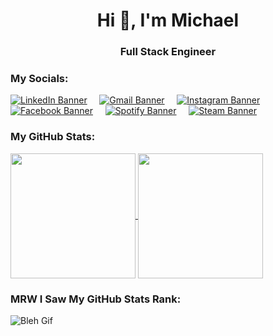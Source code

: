 <h1 align="center">Hi 👋, I'm Michael</h1>
<h3 align="center">Full Stack Engineer</h3>

### My Socials:
[![LinkedIn Banner](https://img.shields.io/badge/LinkedIn-0077B5?style=for-the-badge&logo=linkedin&logoColor=white)](https://www.linkedin.com/in/michael-lu-han-xien/)
&nbsp;
&nbsp;
[![Gmail Banner](https://img.shields.io/badge/Gmail-D14836?style=for-the-badge&logo=gmail&logoColor=white)](mailto:michaellu5565@gmail.com)
&nbsp;
&nbsp;
[![Instagram Banner](https://img.shields.io/badge/Instagram-E4405F?style=for-the-badge&logo=instagram&logoColor=white)](https://www.instagram.com/michael.lhx/)
&nbsp;
&nbsp;
[![Facebook Banner](https://img.shields.io/badge/Facebook-1877F2?style=for-the-badge&logo=facebook&logoColor=white)](https://www.facebook.com/michael.lu.39545/)
&nbsp;
&nbsp;
[![Spotify Banner](https://img.shields.io/badge/Spotify-1ED760?&style=for-the-badge&logo=spotify&logoColor=white)](https://open.spotify.com/user/y5ogffy2r6qxffp90r33wun3b?si=86966d92bf4d4189)
&nbsp;
&nbsp;
[![Steam Banner](https://img.shields.io/badge/Steam-000000?style=for-the-badge&logo=steam&logoColor=white)](https://steamcommunity.com/id/Nonentity5565/)

### My GitHub Stats:

<a href="https://github.com/anuraghazra/github-readme-stats">
  <img height=200 align="center" src="https://github-readme-stats-nonentity5565.vercel.app/api?username=Nonentity5565&show_icons=true&show_all_commits=true" />
</a>
<a href="https://github.com/anuraghazra/convoychat">
  <img height=200 align="center" src="https://github-readme-stats-nonentity5565.vercel.app/api/top-langs/?username=anuraghazra&layout=compact&langs_count=8&card_width=320" />
</a>

### MRW I Saw My GitHub Stats Rank:
![Bleh Gif](https://media.tenor.com/kUUEBA_6ci0AAAAd/marcoelprro.gif)

<!--
**Nonentity5565/Nonentity5565** is a ✨ _special_ ✨ repository because its `README.md` (this file) appears on your GitHub profile.

Here are some ideas to get you started:

- 🔭 I’m currently working on ...
- 🌱 I’m currently learning ...
- 👯 I’m looking to collaborate on ...
- 🤔 I’m looking for help with ...
- 💬 Ask me about ...
- 📫 How to reach me: ...
- 😄 Pronouns: ...
- ⚡ Fun fact: ...
-->
